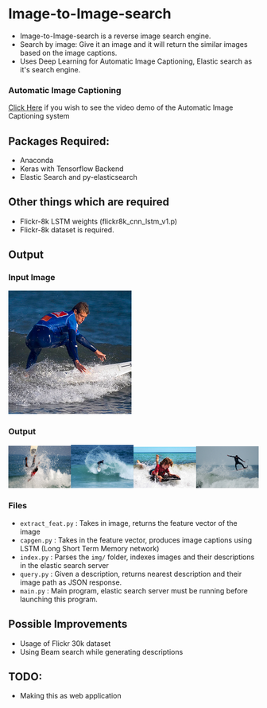 # Image-to-Image-search
* Image-to-Image-search is a reverse image search engine. 
* Search by image: Give it an image and it will return the similar images based on the image captions.
* Uses Deep Learning for Automatic Image Captioning, Elastic search as it's search engine.


### Automatic Image Captioning 
[Click Here](https://www.youtube.com/watch?v=AGdGVddAJJk) if you wish to see the video demo of the Automatic Image Captioning system

## Packages Required:
* Anaconda
* Keras with Tensorflow Backend
* Elastic Search and py-elasticsearch

## Other things which are required
* Flickr-8k LSTM weights (flickr8k\_cnn\_lstm\_v1.p)
* Flickr-8k dataset is required.

## Output
### Input Image

![image](surf.png)

### Output 
<img src="img1.jpg" width="25%"><img src="img2.jpg" width="25%"><img src="img3.jpg" width="25%"><img src="img4.jpg" width="25%">

### Files
* `extract_feat.py` : Takes in image, returns the feature vector of the image
* `capgen.py` : Takes in the feature vector, produces image captions using LSTM (Long Short Term Memory network)
* `index.py` : Parses the `img/` folder, indexes images and their descriptions in the elastic search server
* `query.py` : Given a description, returns nearest description and their image path as JSON response.
* `main.py` : Main program, elastic search server must be running before launching this program.

## Possible Improvements
* Usage of Flickr 30k dataset
* Using Beam search while generating descriptions

## TODO:
* Making this as web application
